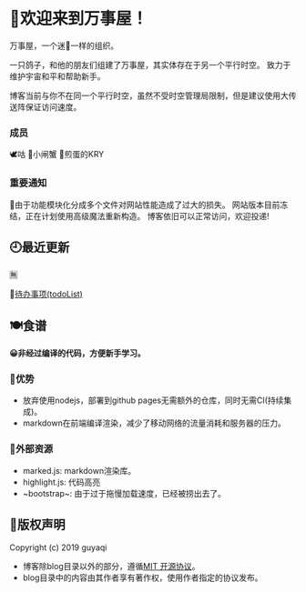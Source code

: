 # 🎉欢迎来到万事屋！

万事屋，一个迷🐸一样的组织。

一只鸽子，和他的朋友们组建了万事屋，其实体存在于另一个平行时空。
致力于维护宇宙和平和帮助新手。

博客当前与你不在同一个平行时空，虽然不受时空管理局限制，但是建议使用大传送阵保证访问速度。

### 成员
🕊咕 🦀小闸蟹 🍳煎蛋的KRY

### 重要通知
🐠由于功能模块化分成多个文件对网站性能造成了过大的损失。
网站版本目前冻结，正在计划使用高级魔法重新构造。
博客依旧可以正常访问，欢迎投递!

## 🕘最近更新
🈚️

🚩[待办事项(todoList)](todoList.md)

## 🍽食谱

**😀非经过编译的代码，方便新手学习。**

### 🍩优势

* 放弃使用nodejs，部署到github pages无需额外的仓库，同时无需CI(持续集成)。
* markdown在前端编译渲染，减少了移动网络的流量消耗和服务器的压力。

### 🍫外部资源

* marked.js: markdown渲染库。
* highlight.js: 代码高亮
* ~bootstrap~: 由于过于拖慢加载速度，已经被捞出去了。

## 🚦版权声明
Copyright (c) 2019 guyaqi

* 博客除blog目录以外的部分，遵循[MIT 开源协议](https://opensource.org/licenses/MIT)。
* blog目录中的内容由其作者享有著作权，使用作者指定的协议发布。
